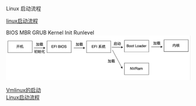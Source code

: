Linux 启动流程

[linux启动流程](https://docs.google.com/document/d/1C5f9Ey39yZyiMiYvS9kolPltjuoaXtpsN4dJjTnR578/edit)

BIOS
MBR
GRUB
Kernel
Init
Runlevel
![osbootflow](images/OSBootFlow.png)

[Vmlinux的启动](https://xydong.gitee.io/seedx/post/linux/before_start_kernel/)  
[Linux启动流程](https://www.binss.me/blog/boot-process-of-linux/)  
